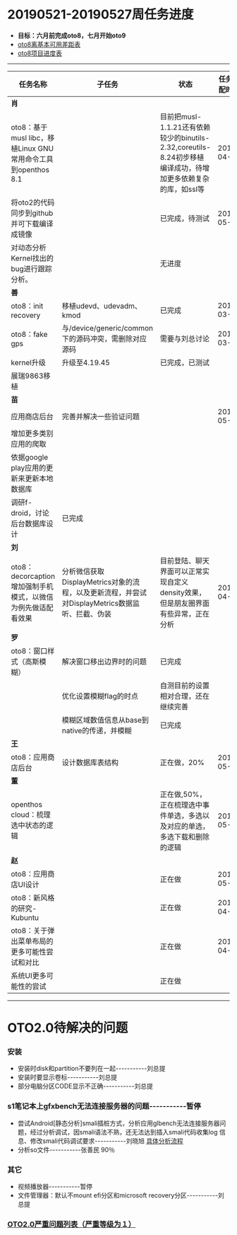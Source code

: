 # 20190521-20190527周任务进度
- **目标：六月前完成oto8，七月开始oto9**
- [oto8离基本可用差距表](https://github.com/openthos/app-testing-results/blob/master/%E6%B5%8B%E8%AF%95%E5%86%85%E5%AE%B9%E5%8F%8A%E7%BB%93%E6%9E%9C/%E5%8A%9F%E8%83%BD%E6%B5%8B%E8%AF%95%E7%9B%B8%E5%85%B3/oto8%E7%A6%BB%E5%9F%BA%E6%9C%AC%E5%8F%AF%E7%94%A8%E5%B7%AE%E8%B7%9D%E8%A1%A8.md)
- [oto8项目进度表](https://github.com/openthos/app-testing-results/blob/master/list/%E5%8A%9F%E8%83%BD%E7%82%B9%E5%88%97%E8%A1%A8/oto8%E9%A1%B9%E7%9B%AE%E8%BF%9B%E5%BA%A6%E8%A1%A8.md)

***

任务名称|子任务|状态|任务分配时间|结束时间|备注
-----|-----|-----|-----|-----|-----
**肖**|||||
oto8：基于musl libc，移植Linux GNU常用命令工具到openthos 8.1||目前把musl-1.1.21还有依赖较少的binutils-2.32,coreutils-8.24初步移植编译成功，待增加更多依赖复杂的库，如ssl等|2019-04-23||
将oto2的代码同步到github并可下载编译成镜像||已完成，待测试|2019-05-25|2019-05-27|
对动态分析Kernel找出的bug进行跟踪分析。||无进度|||
**善**|||||
oto8：init recovery|移植udevd、udevadm、kmod|已完成|2019-03-26||
oto8：fake gps|与/device/generic/common下的源码冲突，需删除对应源码|需要与刘总讨论|2019-03-26||
kernel升级|升级至4.19.45|已完成，已测试|||
展瑞9863移植|||||
**苗**|||||
应用商店后台|完善并解决一些验证问题||2019-05-14||
|增加更多类别应用的爬取||||
|依据google play应用的更新来更新本地数据库||||
|调研f-droid，讨论后台数据库设计|已完成|||
**刘**|||||
oto8：decorcaption增加强制手机模式，以微信为例先做适配看效果|分析微信获取DisplayMetrics对象的流程，以及更新流程，并尝试对DisplayMetrics数据监听、拦截、伪装|目前登陆、聊天界面可以正常实现自定义density效果，但是朋友圈界面有些异常，正在分析|2019-04-25||
**罗**|||||
oto8：窗口样式（高斯模糊）|解决窗口移出边界时的问题|已完成||2019-05-27|
||优化设置模糊flag的时点|自测目前的设置相对合理，还在继续完善||
||模糊区域数值信息从base到native的传递，并模糊|已完成||2019-05-27|
**王**|||||
oto8：应用商店后台|设计数据库表结构|正在做，20%|2019-05-20||
**董**|||||
openthos cloud：梳理选中状态的逻辑||正在做,50%，正在梳理选中事件单选，多选以及对应的单选，多选下载和删除的逻辑|2019-05-14||
**赵**|||||
oto8：应用商店UI设计||正在做|2019-05-21||
oto8：新风格的研究-Kubuntu||正在做|2019-04-27||
oto8：关于弹出菜单布局的更多可能性尝试和对比||正在做|2019-04-27||
系统UI更多可能性的尝试||正在做|||

***

# OTO2.0待解决的问题
### 安装
- 安装时disk和partition不要列在一起-----------刘总提
- 安装时要显示卷标-----------刘总提
- 部分电脑分区CODE显示不正确-----------刘总提

### s1笔记本上gfxbench无法连接服务器的问题-----------暂停
- 尝试Android[静态分析]smali插桩方式，分析应用glbench无法连接服务器问题，经过分析调试，因smali语法不熟，还无法达到插入smali代码收集log 信息、修改smali代码调试要求-----------刘晓旭 [具体分析流程](https://github.com/openthos/multiwin-analysis/blob/master/multiwindow/liuxx/Android%20smali%22%E6%8F%92%E6%A1%A9%22%E8%B0%83%E8%AF%95apk.md)
- 分析so文件-----------张善民 90％
  
### 其它
- 视频播放器-----------暂停
- 文件管理器：默认不mount efi分区和microsoft recovery分区-----------刘总提

### [OTO2.0严重问题列表（严重等级为１）](https://github.com/openthos/app-testing-results/blob/master/%E6%B5%8B%E8%AF%95%E5%86%85%E5%AE%B9%E5%8F%8A%E7%BB%93%E6%9E%9C/%E5%8A%9F%E8%83%BD%E6%B5%8B%E8%AF%95%E7%9B%B8%E5%85%B3/OTO2.0%E4%B8%A5%E9%87%8D%E9%97%AE%E9%A2%98%E5%88%97%E8%A1%A8.md)
